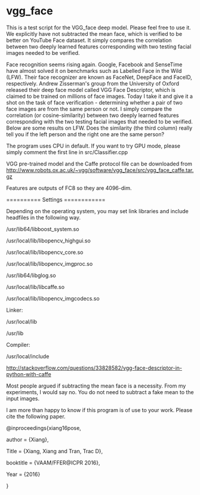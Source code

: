 # vgg_face
This is a test script for the VGG_face deep model. Please feel free to use it. We explicitly have not subtracted the mean face, which is verified to be better on YouTube Face dataset. It simply compares the correlation between two deeply learned features corresponding with two testing facial images needed to be verified.

Face recognition seems rising again. Google, Facebook and SenseTime have almost solved it on benchmarks such as Labelled Face in the Wild (LFW). Their face recognizer are known  as FaceNet, DeepFace and FaceID, respectively. Andrew Zisserman's group from the University of Oxford released their deep face model called VGG Face Descriptor, which is claimed to be trained on millions of  face images. Today I take it and give it a shot on the task of face verification - determining whether a pair of two face images are from the same person or not.  I simply compare the correlation (or cosine-similarity) between two deeply learned features corresponding with the two testing facial images that needed to be verified. Below are some results on LFW. Does the similarity (the third column) really tell you if the left person and the right one are the same person?

The program uses CPU in default. If you want to try GPU mode, please simply comment the first line in src/Classifier.cpp

VGG pre-trained model and the Caffe protocol file can be downloaded from http://www.robots.ox.ac.uk/~vgg/software/vgg_face/src/vgg_face_caffe.tar.gz

Features are outputs of FC8 so they are 4096-dim.

========== Settings ============

Depending on the operating system, you may set link libraries and include headfiles in the following way.

/usr/lib64/libboost_system.so

/usr/local/lib/libopencv_highgui.so

/usr/local/lib/libopencv_core.so

/usr/local/lib/libopencv_imgproc.so

/usr/lib64/libglog.so

/usr/local/lib/libcaffe.so

/usr/local/lib/libopencv_imgcodecs.so

Linker:

/usr/local/lib

/usr/lib

Compiler:

/usr/local/include

http://stackoverflow.com/questions/33828582/vgg-face-descriptor-in-python-with-caffe

Most people argued if subtracting the mean face is a necessity. From my experiments, I would say no. You do not need to subtract a fake mean to the input images.

I am more than happy to know if this program is of use to your work.
Please cite the following paper.

@inproceedings{xiang16pose,
  
  author = {Xiang},
  
  Title = {Xiang, Xiang and Tran, Trac D},
  
  booktitle = {VAAM/FFER@ICPR 2016},
  
  Year  = {2016}

}
